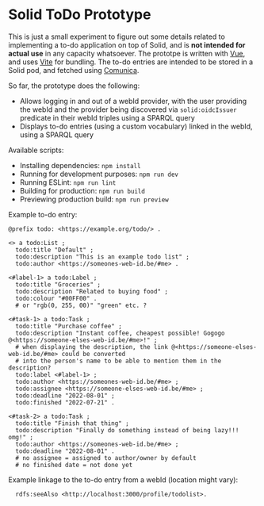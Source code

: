# Solid ToDo Prototype

This is just a small experiment to figure out some details related to implementing a to-do application on top of Solid, and is **not intended for actual use** in any capacity whatsoever. The prototpe is written with [Vue](https://vuejs.org/), and uses [Vite](https://vitejs.dev/) for bundling. The to-do entries are intended to be stored in a Solid pod, and fetched using [Comunica](https://github.com/comunica/comunica-feature-link-traversal).

So far, the prototype does the following:

* Allows logging in and out of a webId provider, with the user providing the webId and the provider being discovered via `solid:oidcIssuer` predicate in their webId triples using a SPARQL query
* Displays to-do entries (using a custom vocabulary) linked in the webId, using a SPARQL query

Available scripts:

* Installing dependencies: `npm install`
* Running for development purposes: `npm run dev`
* Running ESLint: `npm run lint`
* Building for production: `npm run build`
* Previewing production build: `npm run preview`

Example to-do entry:
```
@prefix todo: <https://example.org/todo/> .

<> a todo:List ;
  todo:title "Default" ;
  todo:description "This is an example todo list" ;
  todo:author <https://someones-web-id.be/#me> .

<#label-1> a todo:Label ;
  todo:title "Groceries" ;
  todo:description "Related to buying food" ;
  todo:colour "#00FF00" .
  # or "rgb(0, 255, 00)" "green" etc. ?

<#task-1> a todo:Task ;
  todo:title "Purchase coffee" ;
  todo:description "Instant coffee, cheapest possible! Gogogo @<https://someone-elses-web-id.be/#me>!" ;
  # when displaying the description, the link @<https://someone-elses-web-id.be/#me> could be converted
  # into the person's name to be able to mention them in the description?
  todo:label <#label-1> ;
  todo:author <https://someones-web-id.be/#me> ;
  todo:assignee <https://someone-elses-web-id.be/#me> ;
  todo:deadline "2022-08-01" ;
  todo:finished "2022-07-21" .

<#task-2> a todo:Task ;
  todo:title "Finish that thing" ;
  todo:description "Finally do something instead of being lazy!!! omg!" ;
  todo:author <https://someones-web-id.be/#me> ;
  todo:deadline "2022-08-01" .
  # no assignee = assigned to author/owner by default
  # no finished date = not done yet
```

Example linkage to the to-do entry from a webId (location might vary):
```
  rdfs:seeAlso <http://localhost:3000/profile/todolist>.
```
